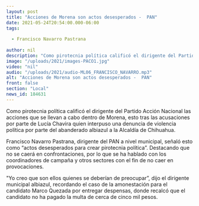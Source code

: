 ```yaml
---
layout: post
title: "Acciones de Morena son actos desesperados -  PAN"
date: 2021-05-24T20:54:00.000-06:00
tags:
  
  - Francisco Navarro Pastrana
  
author: nil
description: "Como pirotecnia política calificó el dirigente del Partido Acción Nacional actos de abanderado morenista."
image: "/uploads/2021/images-PACO1.jpg"
video: "nil"
audio: "/uploads/2021/audio-ML06_FRANCISCO_NAVARRO.mp3"
alt: "Acciones de Morena son actos desesperados -  PAN"
front: false
section: "Local"
news_id: 184631
---
```


Como pirotecnia política calificó el dirigente del Partido Acción Nacional las acciones que se llevan a cabo dentro de Morena, esto tras las acusaciones por parte de Lucía Chavira quien interpuso una denuncia de violencia política por parte del abanderado albiazul a la Alcaldía de Chihuahua.

Francisco Navarro Pastrana, dirigente del PAN a nivel municipal, señaló esto como “actos desesperados para crear pirotecnia política”. Destacando que no se caerá en confrontaciones, por lo que se ha hablado con los coordinadores de campaña y otros sectores con el fin de no caer en provocaciones.

"Yo creo que son ellos quienes se deberían de preocupar”, dijo el dirigente municipal albiazul, recordando el caso de la amonestación para el candidato Marco Quezada por entregar despensas, donde recalcó que el candidato no ha pagado la multa de cerca de cinco mil pesos.
